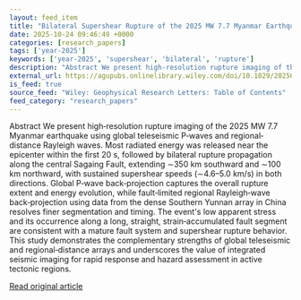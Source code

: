 ```yaml
---
layout: feed_item
title: "Bilateral Supershear Rupture of the 2025 MW 7.7 Myanmar Earthquake Imaged by Global P‐Wave and Regional Surface‐Wave Back‐Projections"
date: 2025-10-24 09:46:49 +0000
categories: [research_papers]
tags: ['year-2025']
keywords: ['year-2025', 'supershear', 'bilateral', 'rupture']
description: "Abstract We present high‐resolution rupture imaging of the 2025 MW 7"
external_url: https://agupubs.onlinelibrary.wiley.com/doi/10.1029/2025GL116800?af=R
is_feed: true
source_feed: "Wiley: Geophysical Research Letters: Table of Contents"
feed_category: "research_papers"
---
```


Abstract We present high‐resolution rupture imaging of the 2025 MW 7.7 Myanmar earthquake using global teleseismic P‐waves and regional‐distance Rayleigh waves. Most radiated energy was released near the epicenter within the first 20 s, followed by bilateral rupture propagation along the central Sagaing Fault, extending ∼350 km southward and ∼100 km northward, with sustained supershear speeds (∼4.6–5.0 km/s) in both directions. Global P‐wave back‐projection captures the overall rupture extent and energy evolution, while fault‐limited regional Rayleigh‐wave back‐projection using data from the dense Southern Yunnan array in China resolves finer segmentation and timing. The event's low apparent stress and its occurrence along a long, straight, strain‐accumulated fault segment are consistent with a mature fault system and supershear rupture behavior. This study demonstrates the complementary strengths of global teleseismic and regional‐distance arrays and underscores the value of integrated seismic imaging for rapid response and hazard assessment in active tectonic regions.

[Read original article](https://agupubs.onlinelibrary.wiley.com/doi/10.1029/2025GL116800?af=R)
